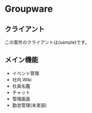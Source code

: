 # Groupware

## クライアント

この案件のクライアントは(sample)です。

## メイン機能

- イベント管理
- 社内 Wiki
- 社員名鑑
- チャット
- 管理画面
- 勤怠管理(未実装)
